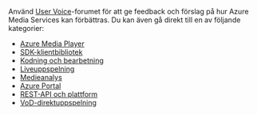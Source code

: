 Använd [User Voice](http://go.microsoft.com/fwlink/?linkid=698785&clcid=0x409)-forumet för att ge feedback och förslag på hur Azure Media Services kan förbättras. Du kan även gå direkt till en av följande kategorier:

* [Azure Media Player](https://feedback.azure.com/forums/169396-media-services/category/109320-azure-media-player/)
* [SDK-klientbibliotek](https://feedback.azure.com/forums/169396-media-services/category/144435-client-sdks/)
* [Kodning och bearbetning](https://feedback.azure.com/forums/169396-media-services/category/144411-encoding-and-processing/)
* [Liveuppspelning](https://feedback.azure.com/forums/169396-media-services/category/144414-live-streaming/)
* [Medieanalys](https://feedback.azure.com/forums/169396-media-services/category/146181-media-analytics)
* [Azure Portal](https://feedback.azure.com/forums/169396-media-services/category/144432-portal/)
* [REST-API och plattform](https://feedback.azure.com/forums/169396-media-services/category/144423-rest-api-and-platform/)
* [VoD-direktuppspelning](https://feedback.azure.com/forums/169396-media-services/category/144429-vod-streaming/)


<!--HONumber=Feb17_HO3-->


